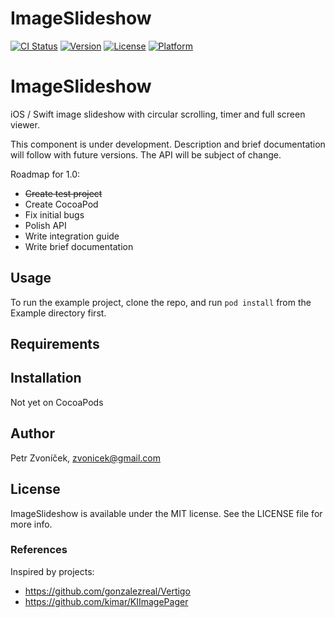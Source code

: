 # ImageSlideshow

[![CI Status](http://img.shields.io/travis/zvonicek/ImageSlideshow.svg?style=flat)](https://travis-ci.org/zvonicek/ImageSlideshow)
[![Version](https://img.shields.io/cocoapods/v/ImageSlideshow.svg?style=flat)](http://cocoapods.org/pods/ImageSlideshow)
[![License](https://img.shields.io/cocoapods/l/ImageSlideshow.svg?style=flat)](http://cocoapods.org/pods/ImageSlideshow)
[![Platform](https://img.shields.io/cocoapods/p/ImageSlideshow.svg?style=flat)](http://cocoapods.org/pods/ImageSlideshow)

# ImageSlideshow

iOS / Swift image slideshow with circular scrolling, timer and full screen viewer.

This component is under development. Description and brief documentation will follow with future versions. The API will be subject of change.

Roadmap for 1.0:
- ~~Create test project~~
- Create CocoaPod
- Fix initial bugs
- Polish API
- Write integration guide
- Write brief documentation

## Usage

To run the example project, clone the repo, and run `pod install` from the Example directory first.

## Requirements

## Installation

Not yet on CocoaPods
<!--ImageSlideshow is available through [CocoaPods](http://cocoapods.org). To install
it, simply add the following line to your Podfile:

```ruby
pod "ImageSlideshow"
```
-->

## Author

Petr Zvoníček, zvonicek@gmail.com

## License

ImageSlideshow is available under the MIT license. See the LICENSE file for more info.

### References

Inspired by projects: 
- https://github.com/gonzalezreal/Vertigo
- https://github.com/kimar/KIImagePager
